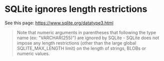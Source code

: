 # SQLite ignores length restrictions

See this page: https://www.sqlite.org/datatype3.html

> Note that numeric arguments in parentheses that following the type name (ex: "VARCHAR(255)") are ignored by SQLite - SQLite does not impose any length restrictions (other than the large global SQLITE_MAX_LENGTH limit) on the length of strings, BLOBs or numeric values.
